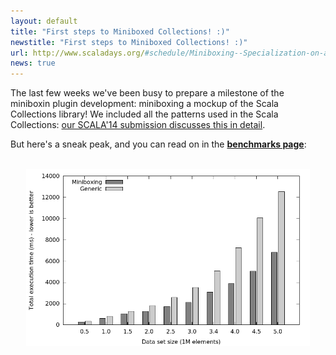 ```yaml
---
layout: default
title: "First steps to Miniboxed Collections! :)"
newstitle: "First steps to Miniboxed Collections! :)"
url: http://www.scaladays.org/#schedule/Miniboxing--Specialization-on-a-Diet
news: true
---
```


<!-- jekyll don't be stupid -->

The last few weeks we've been busy to prepare a milestone of the miniboxin plugin development: miniboxing a mockup of the Scala Collections library!
We included all the patterns used in the Scala Collections: <a href="https://github.com/miniboxing/miniboxing-plugin/blob/wip/docs/2014-04-miniboxing-scala-collections.pdf?raw=true" target="_blank">our SCALA'14 submission discusses this in detail</a>.

But here's a sneak peak, and you can read on in the **[benchmarks page](/benchmarks.html)**:
<br/>
<br/>

<center><img width="90%" src="/graphs/linkedlist/linkedlist.png"/></center>
